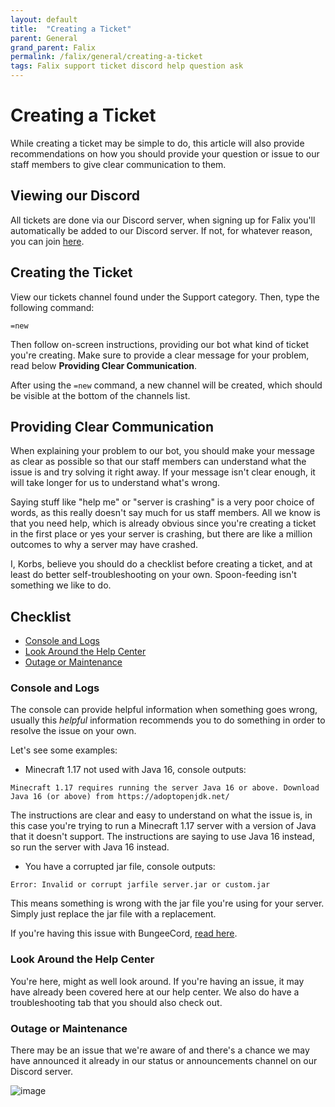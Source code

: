 ```yaml
---
layout: default
title:  "Creating a Ticket"
parent: General
grand_parent: Falix
permalink: /falix/general/creating-a-ticket
tags: Falix support ticket discord help question ask
---
```


# Creating a Ticket
While creating a ticket may be simple to do, this article will also provide recommendations on how you should provide your question or issue to our staff members to give clear communication to them.

## Viewing our Discord
All tickets are done via our Discord server, when signing up for Falix you'll automatically be added to our Discord server. If not, for whatever reason, you can join [here](https://discord.gg/falixnodes).

## Creating the Ticket
View our tickets channel found under the Support category. Then, type the following command:
```
=new
```

Then follow on-screen instructions, providing our bot what kind of ticket you're creating. Make sure to provide a clear message for your problem, read below **Providing Clear Communication**.

After using the `=new` command, a new channel will be created, which should be visible at the bottom of the channels list.

## Providing Clear Communication
When explaining your problem to our bot, you should make your message as clear as possible so that our staff members can understand what the issue is and try solving it right away. If your message isn't clear enough, it will take longer for us to understand what's wrong.

Saying stuff like "help me" or "server is crashing" is a very poor choice of words, as this really doesn't say much for us staff members. All we know is that you need help, which is already obvious since you're creating a ticket in the first place or yes your server is crashing, but there are like a million outcomes to why a server may have crashed.

I, Korbs, believe you should do a checklist before creating a ticket, and at least do better self-troubleshooting on your own. Spoon-feeding isn't something we like to do.

## Checklist
 - [Console and Logs](https://help.falixnodes.net/falix/general/creating-a-ticket#console-and-logs)
 - [Look Around the Help Center](https://help.falixnodes.net/falix/general/creating-a-ticket#look-around-the-help-center)
 - [Outage or Maintenance](https://help.falixnodes.net/falix/general/creating-a-ticket#outage-or-maintenance)

### Console and Logs
The console can provide helpful information when something goes wrong, usually this *helpful* information recommends you to do something in order to resolve the issue on your own.

Let's see some examples:
 - Minecraft 1.17 not used with Java 16, console outputs:
 ```
 Minecraft 1.17 requires running the server Java 16 or above. Download Java 16 (or above) from https://adoptopenjdk.net/
 ```
 The instructions are clear and easy to understand on what the issue is, in this case you're trying to run a Minecraft 1.17 server with a version of Java that it doesn't support. The instructions are saying to use Java 16 instead, so run the server with Java 16 instead.

 - You have a corrupted jar file, console outputs:
 ```
 Error: Invalid or corrupt jarfile server.jar or custom.jar
 ```
 This means something is wrong with the jar file you're using for your server. Simply just replace the jar file with a replacement. 

 If you're having this issue with BungeeCord, [read here](#).

### Look Around the Help Center
You're here, might as well look around. If you're having an issue, it may have already been covered here at our help center. We also do have a troubleshooting tab that you should also check out.

### Outage or Maintenance
There may be an issue that we're aware of and there's a chance we may have announced it already in our status or announcements channel on our Discord server. 

![image](https://i.imgur.com/SHNbfbr.png)